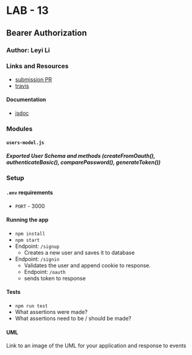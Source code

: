 # LAB - 13

## Bearer Authorization

### Author: Leyi Li


### Links and Resources
* [submission PR](https://github.com/401-advanced-javascript-leyla/lab-13/pulls)
* [travis](https://www.travis-ci.com/401-advanced-javascript-leyla/lab-13/builds/124974294)

#### Documentation
* [jsdoc](http://localhost:3000/docs/) 

### Modules
#### `users-model.js`
##### Exported User Schema and methods (createFromOauth(), authenticateBasic(), comparePassword(), generateToken())

### Setup
#### `.env` requirements
* `PORT` - 3000

#### Running the app
* `npm install`
* `npm start`
* Endpoint: `/signup`
  * Creates a new user and saves it to database
* Endpoint: `/signin`
  * Validates the user and append cookie to response.
  * Endpoint: `/oauth`
  * sends token to response
  
#### Tests
* `npm run test`
* What assertions were made?
* What assertions need to be / should be made?

#### UML
Link to an image of the UML for your application and response to events
